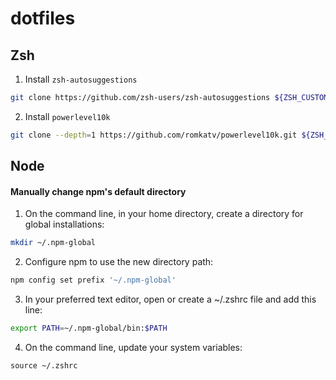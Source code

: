 # dotfiles
## Zsh
1. Install `zsh-autosuggestions`
```bash
git clone https://github.com/zsh-users/zsh-autosuggestions ${ZSH_CUSTOM:-~/.oh-my-zsh/custom}/plugins/zsh-autosuggestions
```
2. Install `powerlevel10k`
```bash
git clone --depth=1 https://github.com/romkatv/powerlevel10k.git ${ZSH_CUSTOM:-$HOME/.oh-my-zsh/custom}/themes/powerlevel10k
```
## Node
#### Manually change npm's default directory
1. On the command line, in your home directory, create a directory for global installations:
```bash
mkdir ~/.npm-global
```
2. Configure npm to use the new directory path:
```bash
npm config set prefix '~/.npm-global'
```
3. In your preferred text editor, open or create a ~/.zshrc file and add this line:
```bash
export PATH=~/.npm-global/bin:$PATH
```
4. On the command line, update your system variables:
```
source ~/.zshrc
```
